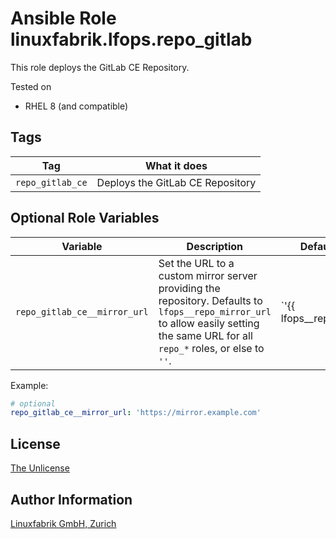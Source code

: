 # Ansible Role linuxfabrik.lfops.repo_gitlab

This role deploys the GitLab CE Repository.

Tested on

* RHEL 8 (and compatible)


## Tags

| Tag            | What it does                       |
| ---            | ------------                       |
| `repo_gitlab_ce`  | Deploys the GitLab CE Repository   |


## Optional Role Variables

| Variable | Description | Default Value |
| -------- | ----------- | ------------- |
| `repo_gitlab_ce__mirror_url` | Set the URL to a custom mirror server providing the repository. Defaults to `lfops__repo_mirror_url` to allow easily setting the same URL for all `repo_*` roles, or else to `''`. | `'{{ lfops__repo_mirror_url | default("") }}'` |

Example:
```yaml
# optional
repo_gitlab_ce__mirror_url: 'https://mirror.example.com'
```


## License

[The Unlicense](https://unlicense.org/)


## Author Information

[Linuxfabrik GmbH, Zurich](https://www.linuxfabrik.ch)
